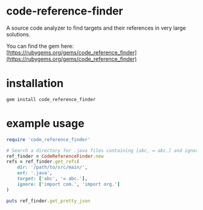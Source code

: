 # code-reference-finder
A source code analyzer to find targets and their references in very large solutions.

You can find the gem here: [https://rubygems.org/gems/code_reference_finder](https://rubygems.org/gems/code_reference_finder)

# installation
```
gem install code_reference_finder
```

# example usage
```ruby
require 'code_reference_finder'

# Search a directory for .java files containing [abc, = abc.] and ignore imports.
ref_finder = CodeReferenceFinder.new
refs = ref_finder.get_refs(
    dir: '/path/to/src/main/', 
    ext: '.java', 
    target: ['abc', '= abc.'],
    ignore: ['import com.', 'import org.']
)

puts ref_finder.get_pretty_json
```